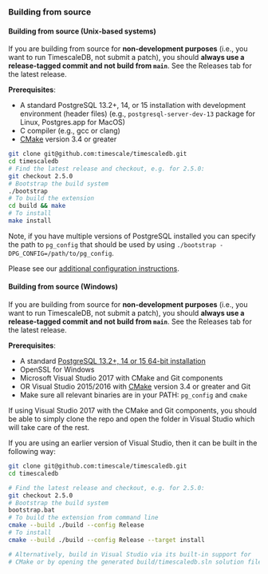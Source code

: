 ### Building from source

#### Building from source (Unix-based systems)

If you are building from source for **non-development purposes**
(i.e., you want to run TimescaleDB, not submit a patch), you should
**always use a release-tagged commit and not build from `main`**.
See the Releases tab for the latest release.

**Prerequisites**:

- A standard PostgreSQL 13.2+, 14, or 15 installation with development
environment (header files) (e.g., `postgresql-server-dev-13` package
for Linux, Postgres.app for MacOS)
- C compiler (e.g., gcc or clang)
- [CMake](https://cmake.org/) version 3.4 or greater

```bash
git clone git@github.com:timescale/timescaledb.git
cd timescaledb
# Find the latest release and checkout, e.g. for 2.5.0:
git checkout 2.5.0
# Bootstrap the build system
./bootstrap
# To build the extension
cd build && make
# To install
make install
```

Note, if you have multiple versions of PostgreSQL installed you can specify the path to `pg_config`
that should be used by using `./bootstrap -DPG_CONFIG=/path/to/pg_config`.

Please see our [additional configuration instructions](https://docs.timescale.com/getting-started/installation).

#### Building from source (Windows)

If you are building from source for **non-development purposes**
(i.e., you want to run TimescaleDB, not submit a patch), you should
**always use a release-tagged commit and not build from `main`**.
See the Releases tab for the latest release.

**Prerequisites**:

- A standard [PostgreSQL 13.2+, 14 or 15 64-bit installation](https://www.enterprisedb.com/downloads/postgres-postgresql-downloads#windows)
- OpenSSL for Windows
- Microsoft Visual Studio 2017 with CMake and Git components
- OR Visual Studio 2015/2016 with [CMake](https://cmake.org/) version 3.4 or greater and Git
- Make sure all relevant binaries are in your PATH: `pg_config` and `cmake`

If using Visual Studio 2017 with the CMake and Git components, you
should be able to simply clone the repo and open the folder in
Visual Studio which will take care of the rest.

If you are using an earlier version of Visual Studio, then it can
be built in the following way:
```bash
git clone git@github.com:timescale/timescaledb.git
cd timescaledb

# Find the latest release and checkout, e.g. for 2.5.0:
git checkout 2.5.0
# Bootstrap the build system
bootstrap.bat
# To build the extension from command line
cmake --build ./build --config Release
# To install
cmake --build ./build --config Release --target install

# Alternatively, build in Visual Studio via its built-in support for
# CMake or by opening the generated build/timescaledb.sln solution file.
```
